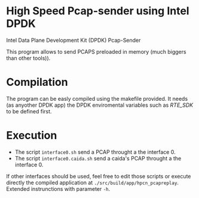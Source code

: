 High Speed Pcap-sender using Intel DPDK
=================

Intel Data Plane Development Kit (DPDK) Pcap-Sender

This program allows to send PCAPS preloaded in memory (much biggers than other tools)).


Compilation
=================
The program can be easly compiled using the makefile provided.
It needs (as anyother DPDK app) the DPDK enviromental variables such as *RTE_SDK* to be defined first.

Execution
=================
- The script `interface0.sh` send a PCAP throught a the interface 0.
- The script `interface0.caida.sh` send a caida's PCAP throught a the interface 0.

If other interfaces should be used, feel free to edit those scripts or execute directly the compiled application at `./src/build/app/hpcn_pcapreplay`. Extended instrunctions with parameter `-h`.
